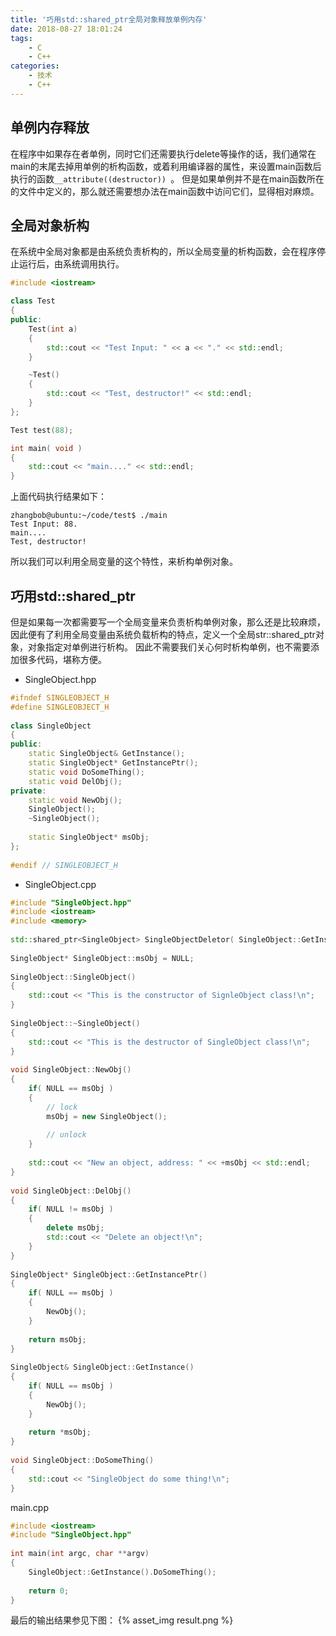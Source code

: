 ```yaml
---
title: '巧用std::shared_ptr全局对象释放单例内存'
date: 2018-08-27 18:01:24
tags:
	- C
	- C++
categories:
	- 技术
	- C++
---
```

## 单例内存释放
在程序中如果存在者单例，同时它们还需要执行delete等操作的话，我们通常在main的末尾去掉用单例的析构函数，或着利用编译器的属性，来设置main函数后执行的函数`__attribute((destructor)) `。
但是如果单例并不是在main函数所在的文件中定义的，那么就还需要想办法在main函数中访问它们，显得相对麻烦。

## 全局对象析构
在系统中全局对象都是由系统负责析构的，所以全局变量的析构函数，会在程序停止运行后，由系统调用执行。
``` cpp
#include <iostream>

class Test
{
public:
    Test(int a)
    {
        std::cout << "Test Input: " << a << "." << std::endl;
    }

    ~Test()
    {
        std::cout << "Test, destructor!" << std::endl;
    }
};

Test test(88);

int main( void )
{
    std::cout << "main...." << std::endl;
}
```
<!--more-->
上面代码执行结果如下：
```
zhangbob@ubuntu:~/code/test$ ./main
Test Input: 88.
main....
Test, destructor!
```
所以我们可以利用全局变量的这个特性，来析构单例对象。

## 巧用std::shared_ptr
但是如果每一次都需要写一个全局变量来负责析构单例对象，那么还是比较麻烦，因此便有了利用全局变量由系统负载析构的特点，定义一个全局str::shared_ptr对象，对象指定对单例进行析构。
因此不需要我们关心何时析构单例，也不需要添加很多代码，堪称方便。
* SingleObject.hpp
``` cpp
#ifndef SINGLEOBJECT_H
#define SINGLEOBJECT_H
 
class SingleObject
{
public:
    static SingleObject& GetInstance();
    static SingleObject* GetInstancePtr();
    static void DoSomeThing();
    static void DelObj();
private:
    static void NewObj();
    SingleObject();
    ~SingleObject();
     
    static SingleObject* msObj;
};
 
#endif // SINGLEOBJECT_H
```
* SingleObject.cpp
``` cpp
#include "SingleObject.hpp"
#include <iostream>
#include <memory>
 
std::shared_ptr<SingleObject> SingleObjectDeletor( SingleObject::GetInstancePtr(), [](SingleObject *){ SingleObject::GetInstance().DelObj(); });
 
SingleObject* SingleObject::msObj = NULL;
 
SingleObject::SingleObject()
{
    std::cout << "This is the constructor of SignleObject class!\n";
}
 
SingleObject::~SingleObject()
{
    std::cout << "This is the destructor of SingleObject class!\n";
}
 
void SingleObject::NewObj()
{
    if( NULL == msObj )
    {
        // lock
        msObj = new SingleObject();
         
        // unlock
    }
     
    std::cout << "New an object, address: " << +msObj << std::endl;
}
 
void SingleObject::DelObj()
{
    if( NULL != msObj )
    {
        delete msObj;
        std::cout << "Delete an object!\n";
    }
}
 
SingleObject* SingleObject::GetInstancePtr()
{
    if( NULL == msObj )
    {
        NewObj();
    }
     
    return msObj;
}
 
SingleObject& SingleObject::GetInstance()
{
    if( NULL == msObj )
    {
        NewObj();
    }
     
    return *msObj;
}
 
void SingleObject::DoSomeThing()
{
    std::cout << "SingleObject do some thing!\n";
}
```
main.cpp
``` cpp
#include <iostream>
#include "SingleObject.hpp"
 
int main(int argc, char **argv)
{
    SingleObject::GetInstance().DoSomeThing();
     
    return 0;
}
```
最后的输出结果参见下图：
{% asset_img result.png %}